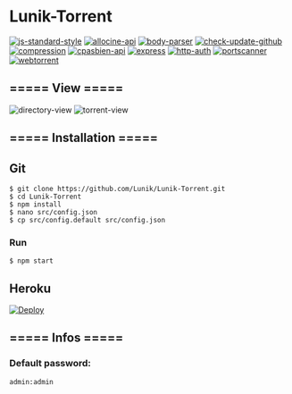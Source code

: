# Lunik-Torrent
[![js-standard-style](https://img.shields.io/badge/code%20style-standard-brightgreen.svg?style=flat-square)](http://standardjs.com/) [![allocine-api](https://img.shields.io/badge/allocine--api-v0.1.9%20-green.svg?style=flat-square)](https://www.npmjs.com/package/allocine-api) [![body-parser](https://img.shields.io/badge/body--parser-v1.15.0%20-green.svg?style=flat-square)](https://www.npmjs.com/package/body-parser) [![check-update-github](https://img.shields.io/badge/check--update--github-v0.0.3%20-green.svg?style=flat-square)](https://www.npmjs.com/package/check-update-github) [![compression](https://img.shields.io/badge/compression-v1.6.0%20-green.svg?style=flat-square)](https://www.npmjs.com/package/compression) [![cpasbien-api](https://img.shields.io/badge/cpasbien--api-v1.1.0%20-green.svg?style=flat-square)](https://github.com/yadomi/cpasbien-api) [![express](https://img.shields.io/badge/express-v4.13.3%20-green.svg?style=flat-square)](http://expressjs.com/) [![http-auth](https://img.shields.io/badge/http--auth-v2.2.8%20-green.svg?style=flat-square)](https://www.npmjs.com/package/http-auth) [![portscanner](https://img.shields.io/badge/portscanner-v1.0.0%20-green.svg?style=flat-square)](https://www.npmjs.com/package/http-auth) [![webtorrent](https://img.shields.io/badge/webtorrent-v0.72.2%20-green.svg?style=flat-square)](https://webtorrent.io/)

## ===== View =====
![directory-view](http://puu.sh/nq8p2/50860860e2.png)
![torrent-view](http://puu.sh/nq8PZ/8f7d037025.png)

## ===== Installation =====
## Git

```
$ git clone https://github.com/Lunik/Lunik-Torrent.git
$ cd Lunik-Torrent
$ npm install
$ nano src/config.json
$ cp src/config.default src/config.json
```

### Run

```
$ npm start
```

## Heroku
[![Deploy](https://www.herokucdn.com/deploy/button.svg)](https://heroku.com/deploy?template=https://github.com/Lunik/Lunik-Torrent)

## ===== Infos =====
### Default password:

```
admin:admin
```
